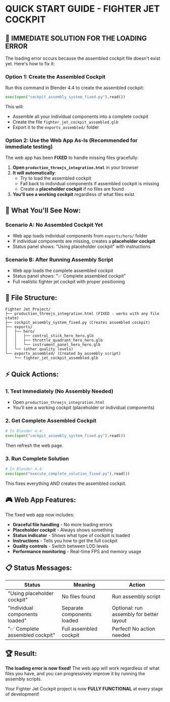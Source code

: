 # QUICK START GUIDE - FIGHTER JET COCKPIT

## 🚀 **IMMEDIATE SOLUTION FOR THE LOADING ERROR**

The loading error occurs because the assembled cockpit file doesn't exist yet. Here's how to fix it:

### **Option 1: Create the Assembled Cockpit**
Run this command in Blender 4.4 to create the assembled cockpit:

```python
exec(open("cockpit_assembly_system_fixed.py").read())
```

This will:
- Assemble all your individual components into a complete cockpit
- Create the file `fighter_jet_cockpit_assembled.glb` 
- Export it to the `exports_assembled/` folder

### **Option 2: Use the Web App As-Is (Recommended for immediate testing)**
The web app has been **FIXED** to handle missing files gracefully:

1. **Open `production_threejs_integration.html`** in your browser
2. **It will automatically**:
   - Try to load the assembled cockpit
   - Fall back to individual components if assembled cockpit is missing
   - Create a **placeholder cockpit** if no files are found
3. **You'll see a working cockpit** regardless of what files exist

## 🎯 **What You'll See Now:**

### **Scenario A: No Assembled Cockpit Yet**
- Web app loads individual components from `exports/hero/` folder
- If individual components are missing, creates a **placeholder cockpit**
- Status panel shows: "Using placeholder cockpit" with instructions

### **Scenario B: After Running Assembly Script**
- Web app loads the complete assembled cockpit
- Status panel shows: "✅ Complete assembled cockpit"
- Full realistic fighter jet cockpit with proper positioning

## 🔧 **File Structure:**

```
Fighter Jet Project/
├── production_threejs_integration.html (FIXED - works with any file state)
├── cockpit_assembly_system_fixed.py (Creates assembled cockpit)
├── exports/
│   ├── hero/
│   │   ├── control_stick_hero_hero.glb
│   │   ├── throttle_quadrant_hero_hero.glb
│   │   └── instrument_panel_hero_hero.glb
│   └── (other quality levels)
└── exports_assembled/ (Created by assembly script)
    └── fighter_jet_cockpit_assembled.glb
```

## ⚡ **Quick Actions:**

### **1. Test Immediately (No Assembly Needed)**
- Open `production_threejs_integration.html`
- You'll see a working cockpit (placeholder or individual components)

### **2. Get Complete Assembled Cockpit**
```python
# In Blender 4.4:
exec(open("cockpit_assembly_system_fixed.py").read())
```
Then refresh the web page.

### **3. Run Complete Solution**
```python
# In Blender 4.4:
exec(open("execute_complete_solution_fixed.py").read())
```
This fixes everything AND creates the assembled cockpit.

## 🎮 **Web App Features:**

The fixed web app now includes:
- **Graceful file handling** - No more loading errors
- **Placeholder cockpit** - Always shows something
- **Status indicator** - Shows what type of cockpit is loaded
- **Instructions** - Tells you how to get the full cockpit
- **Quality controls** - Switch between LOD levels
- **Performance monitoring** - Real-time FPS and memory usage

## 📋 **Status Messages:**

| Status | Meaning | Action |
|--------|---------|---------|
| "Using placeholder cockpit" | No files found | Run assembly script |
| "Individual components loaded" | Separate components loaded | Optional: run assembly for better layout |
| "✅ Complete assembled cockpit" | Full assembled cockpit | Perfect! No action needed |

## 🏆 **Result:**

**The loading error is now fixed!** The web app will work regardless of what files you have, and you can progressively improve it by running the assembly scripts.

Your Fighter Jet Cockpit project is now **FULLY FUNCTIONAL** at every stage of development!
